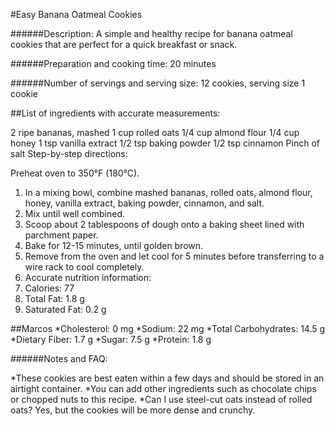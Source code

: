 #Easy Banana Oatmeal Cookies

######Description: A simple and healthy recipe for banana oatmeal cookies that are perfect for a quick breakfast or snack.

######Preparation and cooking time: 20 minutes

######Number of servings and serving size: 12 cookies, serving size 1 cookie

##List of ingredients with accurate measurements:

2 ripe bananas, mashed
1 cup rolled oats
1/4 cup almond flour
1/4 cup honey
1 tsp vanilla extract
1/2 tsp baking powder
1/2 tsp cinnamon
Pinch of salt
Step-by-step directions:

Preheat oven to 350°F (180°C).
1. In a mixing bowl, combine mashed bananas, rolled oats, almond flour, honey, vanilla extract, baking powder, cinnamon, and salt.
2. Mix until well combined.
3. Scoop about 2 tablespoons of dough onto a baking sheet lined with parchment paper.
4. Bake for 12-15 minutes, until golden brown.
5. Remove from the oven and let cool for 5 minutes before transferring to a wire rack to cool completely.
6. Accurate nutrition information:
7. Calories: 77
8. Total Fat: 1.8 g
9. Saturated Fat: 0.2 g

##Marcos
*Cholesterol: 0 mg
*Sodium: 22 mg
*Total Carbohydrates: 14.5 g
*Dietary Fiber: 1.7 g
*Sugar: 7.5 g
*Protein: 1.8 g

######Notes and FAQ:

*These cookies are best eaten within a few days and should be stored in an airtight container.
*You can add other ingredients such as chocolate chips or chopped nuts to this recipe.
*Can I use steel-cut oats instead of rolled oats? Yes, but the cookies will be more dense and crunchy.
